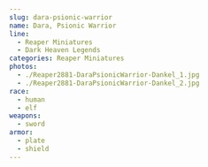 ```yaml
---
slug: dara-psionic-warrior
name: Dara, Psionic Warrior
line:
  - Reaper Miniatures
  - Dark Heaven Legends
categories: Reaper Miniatures
photos:
  - ./Reaper2881-DaraPsionicWarrior-Dankel_1.jpg
  - ./Reaper2881-DaraPsionicWarrior-Dankel_2.jpg
race:
  - human
  - elf
weapons:
  - sword
armor:
  - plate
  - shield
---
```

